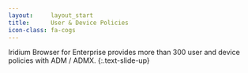 ```yaml
---
layout:		layout_start
title:		User & Device Policies
icon-class: fa-cogs
---
```

Iridium Browser for Enterprise provides more than 300 user and device policies with ADM / ADMX.
{:.text-slide-up}
